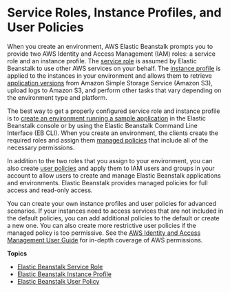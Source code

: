 # Service Roles, Instance Profiles, and User Policies<a name="concepts-roles"></a>

When you create an environment, AWS Elastic Beanstalk prompts you to provide two AWS Identity and Access Management \(IAM\) roles: a service role and an instance profile\. The [service role](concepts-roles-service.md) is assumed by Elastic Beanstalk to use other AWS services on your behalf\. The [instance profile](concepts-roles-instance.md) is applied to the instances in your environment and allows them to retrieve [application versions](concepts.md#concepts-version) from Amazon Simple Storage Service \(Amazon S3\), upload logs to Amazon S3, and perform other tasks that vary depending on the environment type and platform\.

The best way to get a properly configured service role and instance profile is to [create an environment running a sample application](using-features.environments.md) in the Elastic Beanstalk console or by using the Elastic Beanstalk Command Line Interface \(EB CLI\)\. When you create an environment, the clients create the required roles and assign them [managed policies](AWSHowTo.iam.managed-policies.md) that include all of the necessary permissions\.

In addition to the two roles that you assign to your environment, you can also create [user policies](concepts-roles-user.md) and apply them to IAM users and groups in your account to allow users to create and manage Elastic Beanstalk applications and environments\. Elastic Beanstalk provides managed policies for full access and read\-only access\.

You can create your own instance profiles and user policies for advanced scenarios\. If your instances need to access services that are not included in the default policies, you can add additional policies to the default or create a new one\. You can also create more restrictive user policies if the managed policy is too permissive\. See the [AWS Identity and Access Management User Guide](http://docs.aws.amazon.com/IAM/latest/UserGuide/IAMGettingStarted.html) for in\-depth coverage of AWS permissions\.

**Topics**
+ [Elastic Beanstalk Service Role](concepts-roles-service.md)
+ [Elastic Beanstalk Instance Profile](concepts-roles-instance.md)
+ [Elastic Beanstalk User Policy](concepts-roles-user.md)